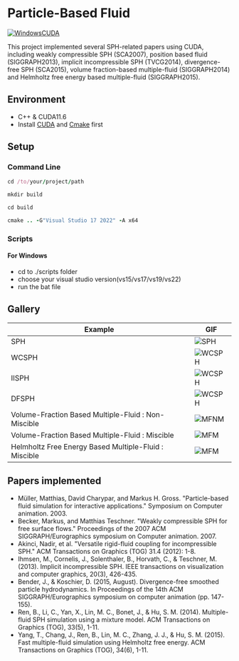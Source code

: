# Particle-Based Fluid

[![WindowsCUDA](https://github.com/RaymondMcGuire/Particle-Based-Fluid-Toolkit/actions/workflows/WindowsCUDA.yml/badge.svg?branch=master)](https://github.com/RaymondMcGuire/Particle-Based-Fluid-Toolkit/actions/workflows/WindowsCUDA.yml)

This project implemented several SPH-related papers using CUDA, including weakly compressible SPH (SCA2007), position based fluid (SIGGRAPH2013), implicit incompressible SPH (TVCG2014), divergence-free SPH (SCA2015), volume fraction-based multiple-fluid (SIGGRAPH2014) and Helmholtz free energy based multiple-fluid (SIGGRAPH2015).

## Environment

- C++ & CUDA11.6
- Install [CUDA](https://developer.nvidia.com/cuda-downloads) and [Cmake](https://cmake.org/download/) first

## Setup

### Command Line

```rb
cd /to/your/project/path
```

```rb
mkdir build
```

```rb
cd build
```

```rb
cmake .. -G"Visual Studio 17 2022" -A x64
```

### Scripts

#### For Windows

- cd to ./scripts folder
- choose your visual studio version(vs15/vs17/vs19/vs22)
- run the bat file

## Gallery
| Example | GIF |
| --- | --- |
| SPH | ![SPH](docs/gif/sph_surface_bunny.gif) | 
| WCSPH | ![WCSPH](docs/gif/wcsph_surface.gif) | 
| IISPH | ![WCSPH](docs/gif/iisph_bunny.gif) | 
| DFSPH | ![WCSPH](docs/gif/dfsph_bunny.gif) | 
| Volume-Fraction Based Multiple-Fluid : Non-Miscible | ![MFNM](docs/gif/ren14_non_miscible.gif) | 
| Volume-Fraction Based Multiple-Fluid : Miscible | ![MFM](docs/gif/ren14_miscible.gif) | 
| Helmholtz Free Energy Based Multiple-Fluid : Miscible  | ![MFM](docs/gif/yang15_miscible.gif) | 


## Papers implemented

 * Müller, Matthias, David Charypar, and Markus H. Gross. "Particle-based fluid simulation for interactive applications." Symposium on Computer animation. 2003.
 * Becker, Markus, and Matthias Teschner. "Weakly compressible SPH for free surface flows." Proceedings of the 2007 ACM SIGGRAPH/Eurographics symposium on Computer animation. 2007.
 * Akinci, Nadir, et al. "Versatile rigid-fluid coupling for incompressible SPH." ACM Transactions on Graphics (TOG) 31.4 (2012): 1-8.
 * Ihmsen, M., Cornelis, J., Solenthaler, B., Horvath, C., & Teschner, M. (2013). Implicit incompressible SPH. IEEE transactions on visualization and computer graphics, 20(3), 426-435.
 * Bender, J., & Koschier, D. (2015, August). Divergence-free smoothed particle hydrodynamics. In Proceedings of the 14th ACM SIGGRAPH/Eurographics symposium on computer animation (pp. 147-155).
 * Ren, B., Li, C., Yan, X., Lin, M. C., Bonet, J., & Hu, S. M. (2014). Multiple-fluid SPH simulation using a mixture model. ACM Transactions on Graphics (TOG), 33(5), 1-11.
 * Yang, T., Chang, J., Ren, B., Lin, M. C., Zhang, J. J., & Hu, S. M. (2015). Fast multiple-fluid simulation using Helmholtz free energy. ACM Transactions on Graphics (TOG), 34(6), 1-11.
